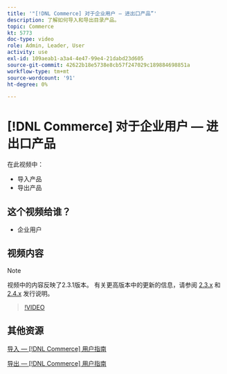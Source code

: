 ```yaml
---
title: '"[!DNL Commerce] 对于企业用户 — 进出口产品”'
description: 了解如何导入和导出目录产品。
topic: Commerce
kt: 5773
doc-type: video
role: Admin, Leader, User
activity: use
exl-id: 109aeab1-a3a4-4e47-99e4-21dabd23d605
source-git-commit: 42622b18e5738e8cb57f247029c189884698851a
workflow-type: tm+mt
source-wordcount: '91'
ht-degree: 0%

---
```


# [!DNL Commerce] 对于企业用户 — 进出口产品

在此视频中：

- 导入产品
- 导出产品

## 这个视频给谁？

- 企业用户

## 视频内容

>[!NOTE]
>
>视频中的内容反映了2.3.1版本。 有关更高版本中的更新的信息，请参阅 [ 2.3.x](https://devdocs.magento.com/guides/v2.3/release-notes/bk-release-notes.html) 和 [2.4.x](https://devdocs.magento.com/guides/v2.4/release-notes/bk-release-notes.html) 发行说明。

>[!VIDEO](https://video.tv.adobe.com/v/35958?quality=12&learn=on)

## 其他资源

[导入 —  [!DNL Commerce] 用户指南](https://docs.magento.com/user-guide/system/data-import.html)

[导出 —  [!DNL Commerce] 用户指南](https://docs.magento.com/user-guide/system/data-export.html)
